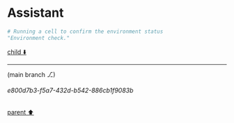 # Assistant

```python
# Running a cell to confirm the environment status
"Environment check."
```

[child ⬇️](#e800d7b3-f5a7-432d-b542-886cb1f9083b)

---

(main branch ⎇)
###### e800d7b3-f5a7-432d-b542-886cb1f9083b
[parent ⬆️](#aa96f407-4bb8-4277-93bf-a0cf0298b38a)
